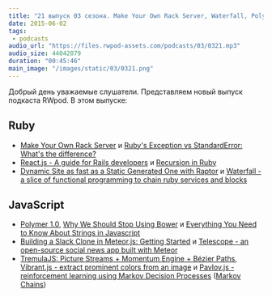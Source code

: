```yaml
---
title: "21 выпуск 03 сезона. Make Your Own Rack Server, Waterfall, Polymer 1.0, Telescope, TremulaJS, Pavlov.js и прочее"
date: 2015-06-02
tags:
 - podcasts
audio_url: "https://files.rwpod-assets.com/podcasts/03/0321.mp3"
audio_size: 44042079
duration: "00:45:46"
main_image: "/images/static/03/0321.png"
---
```


Добрый день уважаемые слушатели. Представляем новый выпуск подкаста RWpod. В этом выпуске:

## Ruby

 - [Make Your Own Rack Server](http://www.blrice.net/blog/2015/05/31/make-your-own-rack-server/) и [Ruby's Exception vs StandardError: What's the difference?](http://blog.honeybadger.io/ruby-exception-vs-standarderror-whats-the-difference/)
 - [React.js - A guide for Rails developers](https://www.airpair.com/reactjs/posts/reactjs-a-guide-for-rails-developers) и [Recursion in Ruby](http://www.leighhalliday.com/recursion-in-ruby)
 - [Dynamic Site as fast as a Static Generated One with Raptor](http://www.akitaonrails.com/2015/05/20/dynamic-site-as-fast-as-a-static-generated-one-with-raptor) и [Waterfall - a slice of functional programming to chain ruby services and blocks](https://github.com/apneadiving/waterfall)

## JavaScript

 - [Polymer 1.0](http://googledevelopers.blogspot.com/2015/05/polymer-10-released.html), [Why We Should Stop Using Bower](http://gofore.com/ohjelmistokehitys/stop-using-bower/) и [Everything You Need to Know About Strings in Javascript](http://taha-sh.com/blog/everything-you-need-to-know-about-strings-in-javascript)
 - [Building a Slack Clone in Meteor.js: Getting Started](https://scotch.io/tutorials/building-a-slack-clone-in-meteor-js-getting-started) и [Telescope - an open-source social news app built with Meteor](http://www.telescopeapp.org/)
 - [TremulaJS: Picture Streams + Momentum Engine + Bézier Paths](http://garris.github.io/TremulaJS/), [Vibrant.js - extract prominent colors from an image](https://jariz.github.io/vibrant.js/) и [Pavlov.js - reinforcement learning using Markov Decision Processes](https://github.com/NathanEpstein/Pavlov.js) ([Markov Chains](http://setosa.io/blog/2014/07/26/markov-chains/index.html))

